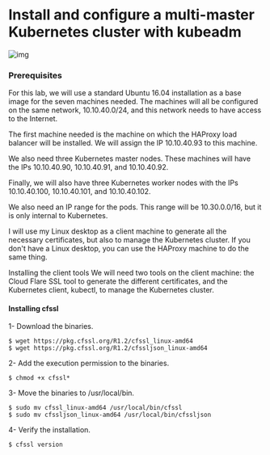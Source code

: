 # Install and configure a multi-master Kubernetes cluster with kubeadm 
![img](https://github.com/apurvabhandari/kubernetes/blob/master/kubernets-logo.png)

### Prerequisites
For this lab, we will use a standard Ubuntu 16.04 installation as a base image for the seven machines needed. The machines will all be configured on the same network, 10.10.40.0/24, and this network needs to have access to the Internet.

The first machine needed is the machine on which the HAProxy load balancer will be installed. We will assign the IP 10.10.40.93 to this machine.

We also need three Kubernetes master nodes. These machines will have the IPs 10.10.40.90, 10.10.40.91, and 10.10.40.92.

Finally, we will also have three Kubernetes worker nodes with the IPs 10.10.40.100, 10.10.40.101, and 10.10.40.102.

We also need an IP range for the pods. This range will be 10.30.0.0/16, but it is only internal to Kubernetes.

I will use my Linux desktop as a client machine to generate all the necessary certificates, but also to manage the Kubernetes cluster. If you don't have a Linux desktop, you can use the HAProxy machine to do the same thing.

Installing the client tools
We will need two tools on the client machine: the Cloud Flare SSL tool to generate the different certificates, and the Kubernetes client, kubectl, to manage the Kubernetes cluster.

#### Installing cfssl
1- Download the binaries.

```
$ wget https://pkg.cfssl.org/R1.2/cfssl_linux-amd64
$ wget https://pkg.cfssl.org/R1.2/cfssljson_linux-amd64
```

2- Add the execution permission to the binaries.

`$ chmod +x cfssl*`

3- Move the binaries to /usr/local/bin.

```
$ sudo mv cfssl_linux-amd64 /usr/local/bin/cfssl
$ sudo mv cfssljson_linux-amd64 /usr/local/bin/cfssljson
```

4- Verify the installation.

`$ cfssl version`
